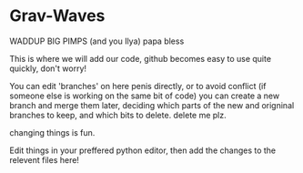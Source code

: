 # Grav-Waves
WADDUP BIG PIMPS (and you Ilya) papa bless

This is where we will add our code, github becomes easy to use quite quickly, don't worry!

You can edit 'branches' on here penis directly, or to avoid conflict (if someone else is working on the same bit of code) you can create a new branch and merge them later, deciding which parts of the new and origninal branches to keep, and which bits to delete. delete me plz.

changing things is fun.

Edit things in your preffered python editor, then add the changes to the relevent files here! 
